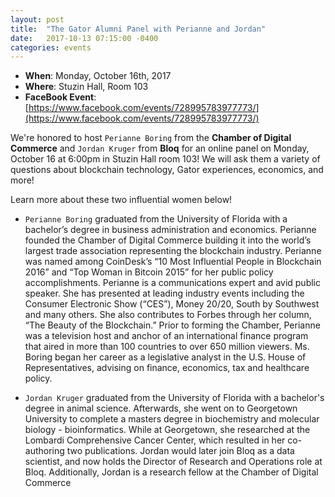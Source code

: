 ```yaml
---
layout: post
title:  "The Gator Alumni Panel with Perianne and Jordan"
date:   2017-10-13 07:15:00 -0400
categories: events
---
```


* **When**: Monday, October 16th, 2017
* **Where**: Stuzin Hall, Room 103
* **FaceBook Event**: [https://www.facebook.com/events/728995783977773/](https://www.facebook.com/events/728995783977773/)

We're honored to host `Perianne Boring` from the **Chamber of Digital Commerce** and `Jordan Kruger` from **Bloq** for an online panel on Monday, October 16 at 6:00pm in Stuzin Hall room 103! We will ask them a variety of questions about blockchain technology, Gator experiences, economics, and more!

Learn more about these two influential women below!

* `Perianne Boring` graduated from the University of Florida with a bachelor’s degree in business administration and economics. Perianne founded the Chamber of Digital Commerce building it into the world’s largest trade association representing the blockchain industry. Perianne was named among CoinDesk’s “10 Most Influential People in Blockchain 2016” and “Top Woman in Bitcoin 2015” for her public policy accomplishments. Perianne is a communications expert and avid public speaker. She has presented at leading industry events including the Consumer Electronic Show (“CES”), Money 20/20, South by Southwest and many others. She also contributes to Forbes through her column, “The Beauty of the Blockchain.” Prior to forming the Chamber, Perianne was a television host and anchor of an international finance program that aired in more than 100 countries to over 650 million viewers. Ms. Boring began her career as a legislative analyst in the U.S. House of Representatives, advising on finance, economics, tax and healthcare policy.

* `Jordan Kruger` graduated from the University of Florida with a bachelor's degree in animal science. Afterwards, she went on to Georgetown University to complete a masters degree in biochemistry and molecular biology - bioinformatics. While at Georgetown, she researched at the Lombardi Comprehensive Cancer Center, which resulted in her co-authoring two publications. Jordan would later join Bloq as a data scientist, and now holds the Director of Research and Operations role at Bloq. Additionally, Jordan is a research fellow at the Chamber of Digital Commerce
